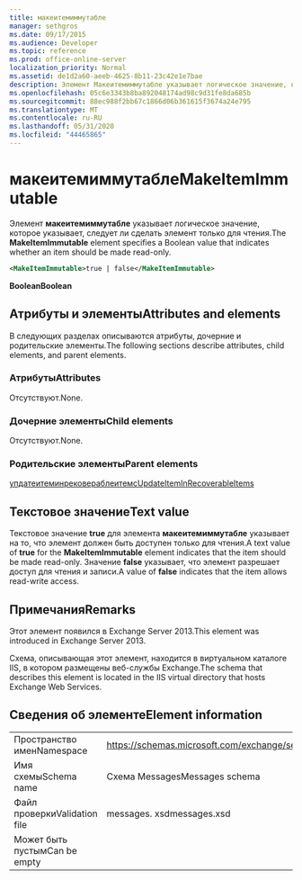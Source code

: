 ```yaml
---
title: макеитемиммутабле
manager: sethgros
ms.date: 09/17/2015
ms.audience: Developer
ms.topic: reference
ms.prod: office-online-server
localization_priority: Normal
ms.assetid: de1d2a60-aeeb-4625-8b11-23c42e1e7bae
description: Элемент Макеитемиммутабле указывает логическое значение, которое указывает, следует ли сделать элемент только для чтения.
ms.openlocfilehash: 05c6e3343b8ba892048174ad98c9d31fe8da685b
ms.sourcegitcommit: 88ec988f2bb67c1866d06b361615f3674a24e795
ms.translationtype: MT
ms.contentlocale: ru-RU
ms.lasthandoff: 05/31/2020
ms.locfileid: "44465865"
---
```

# <a name="makeitemimmutable"></a><span data-ttu-id="fd6da-103">макеитемиммутабле</span><span class="sxs-lookup"><span data-stu-id="fd6da-103">MakeItemImmutable</span></span>

<span data-ttu-id="fd6da-104">Элемент **макеитемиммутабле** указывает логическое значение, которое указывает, следует ли сделать элемент только для чтения.</span><span class="sxs-lookup"><span data-stu-id="fd6da-104">The **MakeItemImmutable** element specifies a Boolean value that indicates whether an item should be made read-only.</span></span> 
  
```XML
<MakeItemImmutable>true | false</MakeItemImmutable>
```

 <span data-ttu-id="fd6da-105">**Boolean**</span><span class="sxs-lookup"><span data-stu-id="fd6da-105">**Boolean**</span></span>
## <a name="attributes-and-elements"></a><span data-ttu-id="fd6da-106">Атрибуты и элементы</span><span class="sxs-lookup"><span data-stu-id="fd6da-106">Attributes and elements</span></span>

<span data-ttu-id="fd6da-107">В следующих разделах описываются атрибуты, дочерние и родительские элементы.</span><span class="sxs-lookup"><span data-stu-id="fd6da-107">The following sections describe attributes, child elements, and parent elements.</span></span>
  
### <a name="attributes"></a><span data-ttu-id="fd6da-108">Атрибуты</span><span class="sxs-lookup"><span data-stu-id="fd6da-108">Attributes</span></span>

<span data-ttu-id="fd6da-109">Отсутствуют.</span><span class="sxs-lookup"><span data-stu-id="fd6da-109">None.</span></span>
  
### <a name="child-elements"></a><span data-ttu-id="fd6da-110">Дочерние элементы</span><span class="sxs-lookup"><span data-stu-id="fd6da-110">Child elements</span></span>

<span data-ttu-id="fd6da-111">Отсутствуют.</span><span class="sxs-lookup"><span data-stu-id="fd6da-111">None.</span></span>
  
### <a name="parent-elements"></a><span data-ttu-id="fd6da-112">Родительские элементы</span><span class="sxs-lookup"><span data-stu-id="fd6da-112">Parent elements</span></span>

[<span data-ttu-id="fd6da-113">упдатеитеминрековераблеитемс</span><span class="sxs-lookup"><span data-stu-id="fd6da-113">UpdateItemInRecoverableItems</span></span>](updateiteminrecoverableitems.md)
  
## <a name="text-value"></a><span data-ttu-id="fd6da-114">Текстовое значение</span><span class="sxs-lookup"><span data-stu-id="fd6da-114">Text value</span></span>

<span data-ttu-id="fd6da-115">Текстовое значение **true** для элемента **макеитемиммутабле** указывает на то, что элемент должен быть доступен только для чтения.</span><span class="sxs-lookup"><span data-stu-id="fd6da-115">A text value of **true** for the **MakeItemImmutable** element indicates that the item should be made read-only.</span></span> <span data-ttu-id="fd6da-116">Значение **false** указывает, что элемент разрешает доступ для чтения и записи.</span><span class="sxs-lookup"><span data-stu-id="fd6da-116">A value of **false** indicates that the item allows read-write access.</span></span> 
  
## <a name="remarks"></a><span data-ttu-id="fd6da-117">Примечания</span><span class="sxs-lookup"><span data-stu-id="fd6da-117">Remarks</span></span>

<span data-ttu-id="fd6da-118">Этот элемент появился в Exchange Server 2013.</span><span class="sxs-lookup"><span data-stu-id="fd6da-118">This element was introduced in Exchange Server 2013.</span></span>
  
<span data-ttu-id="fd6da-119">Схема, описывающая этот элемент, находится в виртуальном каталоге IIS, в котором размещены веб-службы Exchange.</span><span class="sxs-lookup"><span data-stu-id="fd6da-119">The schema that describes this element is located in the IIS virtual directory that hosts Exchange Web Services.</span></span>
  
## <a name="element-information"></a><span data-ttu-id="fd6da-120">Сведения об элементе</span><span class="sxs-lookup"><span data-stu-id="fd6da-120">Element information</span></span>

|||
|:-----|:-----|
|<span data-ttu-id="fd6da-121">Пространство имен</span><span class="sxs-lookup"><span data-stu-id="fd6da-121">Namespace</span></span>  <br/> |https://schemas.microsoft.com/exchange/services/2006/messages  <br/> |
|<span data-ttu-id="fd6da-122">Имя схемы</span><span class="sxs-lookup"><span data-stu-id="fd6da-122">Schema name</span></span>  <br/> |<span data-ttu-id="fd6da-123">Схема Messages</span><span class="sxs-lookup"><span data-stu-id="fd6da-123">Messages schema</span></span>  <br/> |
|<span data-ttu-id="fd6da-124">Файл проверки</span><span class="sxs-lookup"><span data-stu-id="fd6da-124">Validation file</span></span>  <br/> |<span data-ttu-id="fd6da-125">messages. xsd</span><span class="sxs-lookup"><span data-stu-id="fd6da-125">messages.xsd</span></span>  <br/> |
|<span data-ttu-id="fd6da-126">Может быть пустым</span><span class="sxs-lookup"><span data-stu-id="fd6da-126">Can be empty</span></span>  <br/> ||
   

